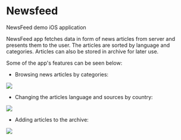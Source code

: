 # Newsfeed
NewsFeed demo iOS application

NewsFeed app fetches data in form of news articles from server and presents them to the user. The articles are sorted by language and categories. Articles can also be stored in archive for later use.   

Some of the app's features can be seen below: 

* Browsing news articles by categories:
<img src="https://res.cloudinary.com/msatlan/image/upload/v1535961565/NewsFeedGif/newsFeedDemo1.gif">


* Changing the articles language and sources by country:
<img src="https://res.cloudinary.com/msatlan/image/upload/v1535961563/NewsFeedGif/newsFeedDemo2.gif">


* Adding articles to the archive:
<img src="https://res.cloudinary.com/msatlan/image/upload/v1535961563/NewsFeedGif/newsFeedDemo3.gif">


